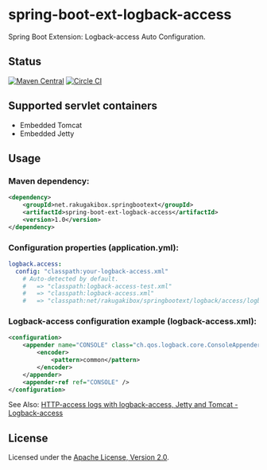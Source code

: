 spring-boot-ext-logback-access
==============================

Spring Boot Extension: Logback-access Auto Configuration.

Status
------

[![Maven Central](https://maven-badges.herokuapp.com/maven-central/net.rakugakibox.springbootext/spring-boot-ext-logback-access/badge.svg)](https://maven-badges.herokuapp.com/maven-central/net.rakugakibox.springbootext/spring-boot-ext-logback-access)
[![Circle CI](https://circleci.com/gh/akihyro/spring-boot-ext-logback-access.svg?style=shield)](https://circleci.com/gh/akihyro/spring-boot-ext-logback-access)

Supported servlet containers
----------------------------

* Embedded Tomcat
* Embedded Jetty

Usage
-----

### Maven dependency:

```xml
<dependency>
    <groupId>net.rakugakibox.springbootext</groupId>
    <artifactId>spring-boot-ext-logback-access</artifactId>
    <version>1.0</version>
</dependency>
```

### Configuration properties (application.yml):

```yml
logback.access:
  config: "classpath:your-logback-access.xml"
    # Auto-detected by default.
    #   => "classpath:logback-access-test.xml"
    #   => "classpath:logback-access.xml"
    #   => "classpath:net/rakugakibox/springbootext/logback/access/logback-access.xml"
```

### Logback-access configuration example (logback-access.xml):

```xml
<configuration>
    <appender name="CONSOLE" class="ch.qos.logback.core.ConsoleAppender">
        <encoder>
            <pattern>common</pattern>
        </encoder>
    </appender>
    <appender-ref ref="CONSOLE" />
</configuration>
```

See Also: [HTTP-access logs with logback-access, Jetty and Tomcat - Logback-access](http://logback.qos.ch/access.html)

License
-------

Licensed under the [Apache License, Version 2.0](http://www.apache.org/licenses/LICENSE-2.0).
